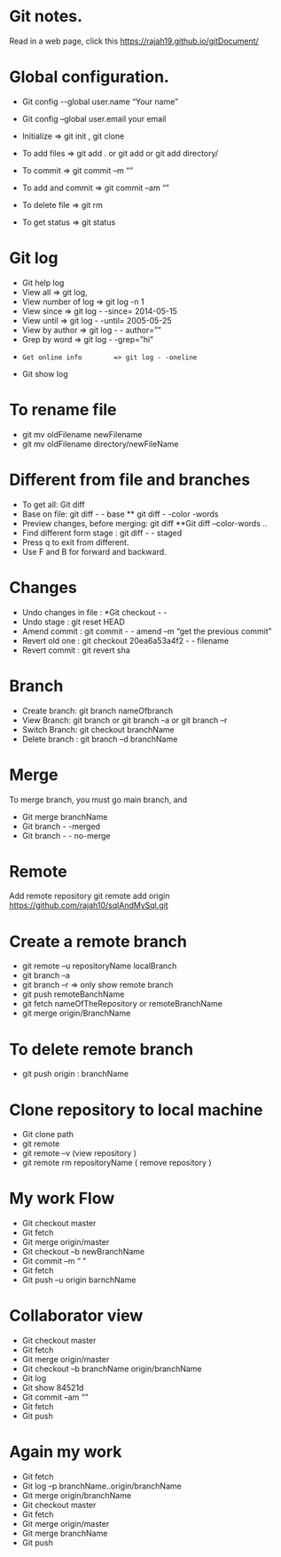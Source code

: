 # Git notes.

Read in a web page, click this https://rajah19.github.io/gitDocument/

#  Global configuration.
-	Git config --global user.name “Your name”
-	Git config –global user.email your email

-  Initialize => git init , git clone
  
-	To add files             => git add .    or   git add <filename> or  git add directory/
-	To commit              => git commit –m “”
-	To add and commit  => git commit –am “”
-	To delete file            =>   git rm <filename>
-	To get status             =>   git status

# Git log
-	Git help log
-	View all                    => git log,
-	View number of log  => git log -n 1
-	View since                => git log - -since= 2014-05-15
-	View until                 => git log - -until= 2005-05-25
-	 View by author        => git log - - author=””
-	 Grep by word           => git log - -grep=”hi”
-	  Get online info        => git log - -oneline
-	 Git show log

# To rename file  
-	git mv oldFilename  newFilename  
-	 git mv oldFilename    directory/newFileName


# Different from file and branches 
-	To get all: Git diff
-	Base on file: git diff - - base <filename>
                        ** git diff - -color -words <filename>
-	Preview changes, before merging: git diff <sourcebarnch> <targetbranch>
                      **Git diff –color-words <branchName>.. <branchName>
-	 Find different form stage   :              git diff - - staged 
-	Press q to exit from different. 
-	Use F and B for forward and backward.

 # Changes    
-	Undo changes in file :  *Git checkout - - <filename> 
-	Undo stage                : git reset HEAD <filename>
-	Amend commit         : git commit - - amend –m “get the previous commit”
-	Revert old one           : git checkout 20ea6a53a4f2 - - filename
-	Revert commit           : git revert sha

# Branch 
-	Create branch: git branch nameOfbranch
-	View Branch:  git branch or git branch –a or git branch –r
-	Switch Branch:  git checkout branchName
-	Delete branch : git branch –d branchName

# Merge
To merge branch, you must go main branch, and 
-	Git merge branchName
-	Git branch - -merged
-	Git branch - - no-merge


# Remote
Add remote repository
   git remote add origin https://github.com/rajah10/sqlAndMySql.git



# Create a remote branch 

-	git remote –u repositoryName localBranch
-	git branch –a 
-	git branch –r => only show remote branch
-	git push remoteBanchName
-	git fetch nameOfTheRepository or remoteBranchName
-	git merge origin/BranchName


# To delete remote branch 

-	git push origin : branchName



# Clone repository to local machine

-	Git clone path
-	git remote
-	git remote –v  (view repository )
-	git remote rm repositoryName  ( remove repository )



# My work Flow
-	Git checkout master
-	Git fetch
-	Git merge origin/master
-	Git checkout –b newBranchName
-	Git commit –m “ “
-	Git fetch
-	Git push –u origin barnchName

# Collaborator view
-	Git checkout master
-	Git fetch
-	Git merge origin/master
-	Git checkout –b branchName origin/branchName
-	Git log
-	Git show 84521d
-	Git commit –am “”
-	Git fetch
-	Git push

 
# Again my work
-	Git fetch
-	Git log –p branchName..origin/branchName
-	Git merge origin/branchName
-	Git checkout master
-	Git fetch
-	Git merge origin/master
-	Git merge branchName
-	Git push



